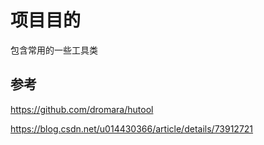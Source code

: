 # 项目目的

包含常用的一些工具类

## 参考

https://github.com/dromara/hutool

https://blog.csdn.net/u014430366/article/details/73912721
